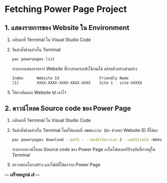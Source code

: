 
# Fetching Power Page Project


## 1. แสดงรายการของ Website ใน Environment 

1. กลับมาที่ Terminal ใน Visual Studio Code
2. รันคำสั่งด้านล่างใน Terminal 
    ```bash
    pac powerpages list
    ```
    ระบบจะแสดงรายการ Website ที่เราสามารถเข้าใช้งานได้ คล้ายตัวอย่างด้านล่าง

    ```bash
    Index      Website Id                  Friendly Name                                 
    [1]        XXXX-XXXX-XXXX-XXXX-XXXX    Site 1 - site-XXXXX  
    ```

3. ให้เราคัดลอก Website Id เอาไว้

## 2. ดาวน์โหลด Source code ของ Power Page 

1. กลับมาที่ Terminal ใน Visual Studio Code
2. รันคำสั่งด้านล่างใน Terminal โดยให้แทนที่ `<Website ID>` ด้วยค่า Website ID ที่ได้มา
    ```bash
    pac powerpages download --path . --modelVersion 2 --webSiteId <Website ID> 
    ```
    
    ระบบจะดาวน์โหลด Source code ของ Power Page ลงในโฟลเดอร์ปัจจุบันที่เราอยู่ใน Terminal

3. ตรวจสอบโครงสร้าง และไฟล์ที่ได้มาจาก Power Page

**-- เสร็จสมบูรณ์ เย้ --**

